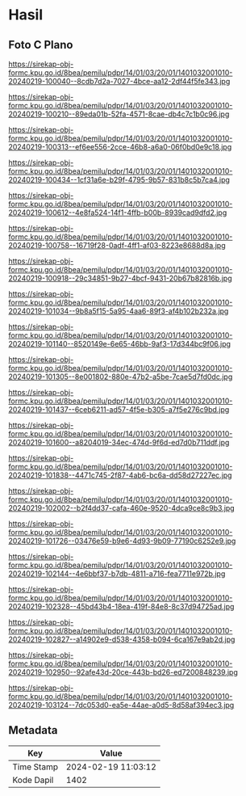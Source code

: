 # Hasil

## Foto C Plano

https://sirekap-obj-formc.kpu.go.id/8bea/pemilu/pdpr/14/01/03/20/01/1401032001010-20240219-100040--8cdb7d2a-7027-4bce-aa12-2df44f5fe343.jpg

https://sirekap-obj-formc.kpu.go.id/8bea/pemilu/pdpr/14/01/03/20/01/1401032001010-20240219-100210--89eda01b-52fa-4571-8cae-db4c7c1b0c96.jpg

https://sirekap-obj-formc.kpu.go.id/8bea/pemilu/pdpr/14/01/03/20/01/1401032001010-20240219-100313--ef6ee556-2cce-46b8-a6a0-06f0bd0e9c18.jpg

https://sirekap-obj-formc.kpu.go.id/8bea/pemilu/pdpr/14/01/03/20/01/1401032001010-20240219-100434--1cf31a6e-b29f-4795-9b57-831b8c5b7ca4.jpg

https://sirekap-obj-formc.kpu.go.id/8bea/pemilu/pdpr/14/01/03/20/01/1401032001010-20240219-100612--4e8fa524-14f1-4ffb-b00b-8939cad9dfd2.jpg

https://sirekap-obj-formc.kpu.go.id/8bea/pemilu/pdpr/14/01/03/20/01/1401032001010-20240219-100758--16719f28-0adf-4ff1-af03-8223e8688d8a.jpg

https://sirekap-obj-formc.kpu.go.id/8bea/pemilu/pdpr/14/01/03/20/01/1401032001010-20240219-100918--29c34851-9b27-4bcf-9431-20b67b82816b.jpg

https://sirekap-obj-formc.kpu.go.id/8bea/pemilu/pdpr/14/01/03/20/01/1401032001010-20240219-101034--9b8a5f15-5a95-4aa6-89f3-af4b102b232a.jpg

https://sirekap-obj-formc.kpu.go.id/8bea/pemilu/pdpr/14/01/03/20/01/1401032001010-20240219-101140--8520149e-6e65-46bb-9af3-17d344bc9f06.jpg

https://sirekap-obj-formc.kpu.go.id/8bea/pemilu/pdpr/14/01/03/20/01/1401032001010-20240219-101305--8e001802-880e-47b2-a5be-7cae5d7fd0dc.jpg

https://sirekap-obj-formc.kpu.go.id/8bea/pemilu/pdpr/14/01/03/20/01/1401032001010-20240219-101437--6ceb6211-ad57-4f5e-b305-a7f5e276c9bd.jpg

https://sirekap-obj-formc.kpu.go.id/8bea/pemilu/pdpr/14/01/03/20/01/1401032001010-20240219-101600--a8204019-34ec-474d-9f6d-ed7d0b711ddf.jpg

https://sirekap-obj-formc.kpu.go.id/8bea/pemilu/pdpr/14/01/03/20/01/1401032001010-20240219-101838--4471c745-2f87-4ab6-bc6a-dd58d27227ec.jpg

https://sirekap-obj-formc.kpu.go.id/8bea/pemilu/pdpr/14/01/03/20/01/1401032001010-20240219-102002--b2f4dd37-cafa-460e-9520-4dca9ce8c9b3.jpg

https://sirekap-obj-formc.kpu.go.id/8bea/pemilu/pdpr/14/01/03/20/01/1401032001010-20240219-101726--03476e59-b9e6-4d93-9b09-77190c6252e9.jpg

https://sirekap-obj-formc.kpu.go.id/8bea/pemilu/pdpr/14/01/03/20/01/1401032001010-20240219-102144--4e6bbf37-b7db-4811-a716-fea7711e972b.jpg

https://sirekap-obj-formc.kpu.go.id/8bea/pemilu/pdpr/14/01/03/20/01/1401032001010-20240219-102328--45bd43b4-18ea-419f-84e8-8c37d94725ad.jpg

https://sirekap-obj-formc.kpu.go.id/8bea/pemilu/pdpr/14/01/03/20/01/1401032001010-20240219-102827--a14902e9-d538-4358-b094-6ca167e9ab2d.jpg

https://sirekap-obj-formc.kpu.go.id/8bea/pemilu/pdpr/14/01/03/20/01/1401032001010-20240219-102950--92afe43d-20ce-443b-bd26-ed7200848239.jpg

https://sirekap-obj-formc.kpu.go.id/8bea/pemilu/pdpr/14/01/03/20/01/1401032001010-20240219-103124--7dc053d0-ea5e-44ae-a0d5-8d58af394ec3.jpg


## Metadata

| Key        | Value               |
| ---------- | ------------------- |
| Time Stamp | 2024-02-19 11:03:12 |
| Kode Dapil | 1402                |



